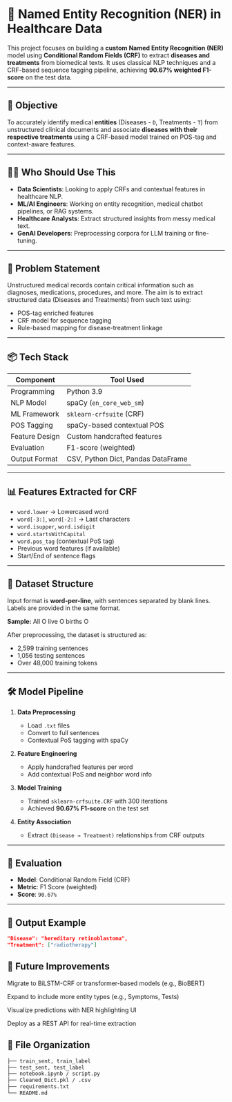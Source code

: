 # 🏥 Named Entity Recognition (NER) in Healthcare Data

This project focuses on building a **custom Named Entity Recognition (NER)** model using **Conditional Random Fields (CRF)** to extract **diseases and treatments** from biomedical texts. It uses classical NLP techniques and a CRF-based sequence tagging pipeline, achieving **90.67% weighted F1-score** on the test data.

---

## 🚀 Objective

To accurately identify medical **entities** (Diseases - `D`, Treatments - `T`) from unstructured clinical documents and associate **diseases with their respective treatments** using a CRF-based model trained on POS-tag and context-aware features.

---

## 👨‍⚕️ Who Should Use This

- **Data Scientists**: Looking to apply CRFs and contextual features in healthcare NLP.
- **ML/AI Engineers**: Working on entity recognition, medical chatbot pipelines, or RAG systems.
- **Healthcare Analysts**: Extract structured insights from messy medical text.
- **GenAI Developers**: Preprocessing corpora for LLM training or fine-tuning.

---

## 🧠 Problem Statement

Unstructured medical records contain critical information such as diagnoses, medications, procedures, and more. The aim is to extract structured data (Diseases and Treatments) from such text using:
- POS-tag enriched features
- CRF model for sequence tagging
- Rule-based mapping for disease-treatment linkage

---

## 📦 Tech Stack

| Component       | Tool Used                         |
|----------------|-----------------------------------|
| Programming     | Python 3.9                        |
| NLP Model       | spaCy (`en_core_web_sm`)          |
| ML Framework    | `sklearn-crfsuite` (CRF)          |
| POS Tagging     | spaCy-based contextual POS        |
| Feature Design  | Custom handcrafted features       |
| Evaluation      | F1-score (weighted)               |
| Output Format   | CSV, Python Dict, Pandas DataFrame|

---

## 📊 Features Extracted for CRF

- `word.lower` → Lowercased word
- `word[-3:]`, `word[-2:]` → Last characters
- `word.isupper`, `word.isdigit`
- `word.startsWithCapital`
- `word.pos_tag` (contextual PoS tag)
- Previous word features (if available)
- Start/End of sentence flags

---

## 📁 Dataset Structure

Input format is **word-per-line**, with sentences separated by blank lines. Labels are provided in the same format.

**Sample:**
All O
live O
births O


After preprocessing, the dataset is structured as:
- 2,599 training sentences
- 1,056 testing sentences
- Over 48,000 training tokens

---

## 🛠️ Model Pipeline

1. **Data Preprocessing**
   - Load `.txt` files
   - Convert to full sentences
   - Contextual PoS tagging with spaCy

2. **Feature Engineering**
   - Apply handcrafted features per word
   - Add contextual PoS and neighbor word info

3. **Model Training**
   - Trained `sklearn-crfsuite.CRF` with 300 iterations
   - Achieved **90.67% F1-score** on the test set

4. **Entity Association**
   - Extract `(Disease → Treatment)` relationships from CRF outputs

---

## 🧪 Evaluation

- **Model**: Conditional Random Field (CRF)
- **Metric**: F1 Score (weighted)
- **Score**: `90.67%`

---

## 🧬 Output Example

```json
"Disease": "hereditary retinoblastoma",
"Treatment": ["radiotherapy"]
```
## 🔮 Future Improvements
Migrate to BiLSTM-CRF or transformer-based models (e.g., BioBERT)

Expand to include more entity types (e.g., Symptoms, Tests)

Visualize predictions with NER highlighting UI

Deploy as a REST API for real-time extraction

## 📂 File Organization
```bash
├── train_sent, train_label
├── test_sent, test_label
├── notebook.ipynb / script.py
├── Cleaned_Dict.pkl / .csv
├── requirements.txt
└── README.md
